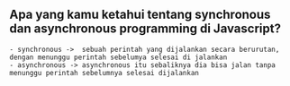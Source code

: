 ## Apa yang kamu ketahui tentang synchronous dan asynchronous programming di Javascript?

    - synchronous ->  sebuah perintah yang dijalankan secara berurutan, dengan menunggu perintah sebelumya selesai di jalankan
    - asynchronous -> asynchronous itu sebaliknya dia bisa jalan tanpa menunggu perintah sebelumnya selesai dijalankan